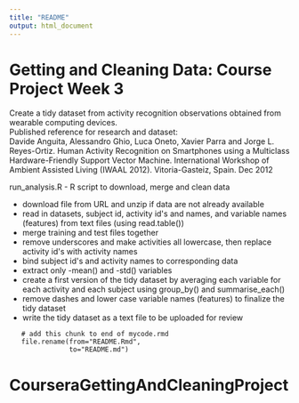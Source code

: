 ```yaml
---
title: "README"
output: html_document
---
```


# Getting and Cleaning Data: Course Project Week 3   


Create a tidy dataset from activity recognition observations obtained from wearable computing devices.    
Published reference for research and dataset:    
Davide Anguita, Alessandro Ghio, Luca Oneto, Xavier Parra and Jorge L. Reyes-Ortiz. 
Human Activity Recognition on Smartphones using a Multiclass Hardware-Friendly Support 
Vector Machine. International Workshop of Ambient Assisted Living (IWAAL 2012). 
Vitoria-Gasteiz, Spain. Dec 2012      

run_analysis.R - R script to download, merge and clean data     
* download file from URL and unzip if data are not already available    
* read in datasets, subject id, activity id's and names, and variable names (features) from text files (using read.table())    
* merge training and test files together     
* remove underscores and make activities all lowercase, then replace activity id's with activity names    
* bind subject id's and activity names to corresponding data    
* extract only -mean() and -std() variables      
* create a first version of the tidy dataset by averaging each variable for each activity and each subject using group\_by() and summarise\_each()    
* remove dashes and lower case variable names (features) to finalize the tidy dataset
* write the tidy dataset as a text file to be uploaded for review     

```{r, include=FALSE}
   # add this chunk to end of mycode.rmd
   file.rename(from="README.Rmd", 
               to="README.md")
```
# CourseraGettingAndCleaningProject
